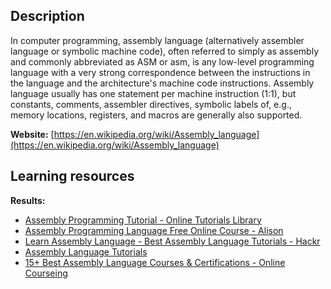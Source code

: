 ## Description
In computer programming,  assembly language (alternatively assembler language or symbolic machine code), often referred to simply as assembly and commonly abbreviated as ASM or asm, is any low-level programming language with a very strong correspondence between the instructions in the language and the architecture's machine code instructions. Assembly language usually has one statement per machine instruction (1:1), but  constants, comments, assembler directives, symbolic labels of, e.g., memory locations, registers, and macros are generally also supported.

**Website:** [https://en.wikipedia.org/wiki/Assembly_language](https://en.wikipedia.org/wiki/Assembly_language)

## Learning resources
**Results:**

* [Assembly Programming Tutorial - Online Tutorials Library](https://www.tutorialspoint.com/assembly_programming/index.htm)
* [Assembly Programming Language Free Online Course - Alison](https://alison.com/course/assembly-language-programming)
* [Learn Assembly Language - Best Assembly Language Tutorials - Hackr](https://hackr.io/tutorials/learn-assembly-language)
* [Assembly Language Tutorials](https://www.tutorialkart.com/assembly-language-tutorials/)
* [15+ Best Assembly Language Courses & Certifications - Online Courseing](https://onlinecourseing.com/assembly-language-courses/)


